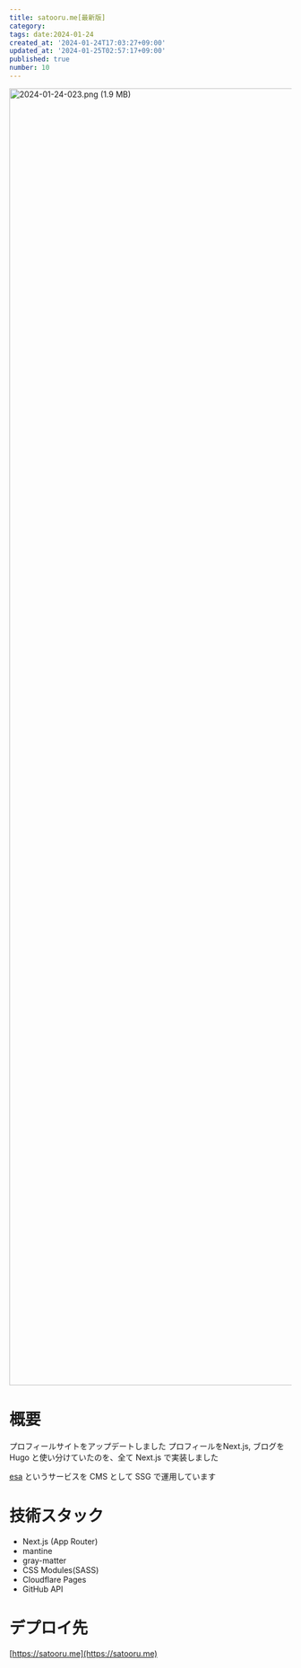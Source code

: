 ```yaml
---
title: satooru.me[最新版]
category:
tags: date:2024-01-24
created_at: '2024-01-24T17:03:27+09:00'
updated_at: '2024-01-25T02:57:17+09:00'
published: true
number: 10
---
```


<img width="2314" alt="2024-01-24-023.png (1.9 MB)" src="https://img.esa.io/uploads/production/attachments/21347/2024/01/24/148142/cfae7540-cef5-424e-bfae-20351803fd3d.png">


# 概要
プロフィールサイトをアップデートしました
プロフィールをNext.js, ブログをHugo と使い分けていたのを、全て Next.js で実装しました

[esa](https://esa.io/) というサービスを CMS として SSG で運用しています

# 技術スタック
- Next.js (App Router)
- mantine
- gray-matter
- CSS Modules(SASS)
- Cloudflare Pages
- GitHub API

# デプロイ先
[https://satooru.me](https://satooru.me)

